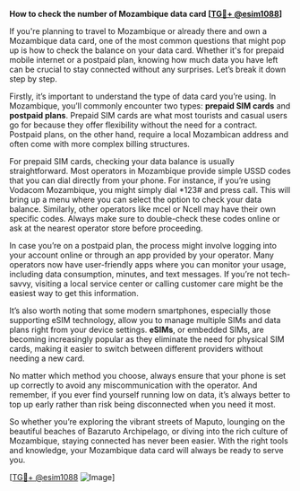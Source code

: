 **How to check the number of Mozambique data card [[TG💪+ @esim1088](https://t.me/s/esim1088)]**

If you're planning to travel to Mozambique or already there and own a Mozambique data card, one of the most common questions that might pop up is how to check the balance on your data card. Whether it's for prepaid mobile internet or a postpaid plan, knowing how much data you have left can be crucial to stay connected without any surprises. Let’s break it down step by step.

Firstly, it’s important to understand the type of data card you’re using. In Mozambique, you’ll commonly encounter two types: **prepaid SIM cards** and **postpaid plans**. Prepaid SIM cards are what most tourists and casual users go for because they offer flexibility without the need for a contract. Postpaid plans, on the other hand, require a local Mozambican address and often come with more complex billing structures.

For prepaid SIM cards, checking your data balance is usually straightforward. Most operators in Mozambique provide simple USSD codes that you can dial directly from your phone. For instance, if you’re using Vodacom Mozambique, you might simply dial *123# and press call. This will bring up a menu where you can select the option to check your data balance. Similarly, other operators like mcel or Ncell may have their own specific codes. Always make sure to double-check these codes online or ask at the nearest operator store before proceeding.

In case you’re on a postpaid plan, the process might involve logging into your account online or through an app provided by your operator. Many operators now have user-friendly apps where you can monitor your usage, including data consumption, minutes, and text messages. If you’re not tech-savvy, visiting a local service center or calling customer care might be the easiest way to get this information.

It’s also worth noting that some modern smartphones, especially those supporting eSIM technology, allow you to manage multiple SIMs and data plans right from your device settings. **eSIMs**, or embedded SIMs, are becoming increasingly popular as they eliminate the need for physical SIM cards, making it easier to switch between different providers without needing a new card.

No matter which method you choose, always ensure that your phone is set up correctly to avoid any miscommunication with the operator. And remember, if you ever find yourself running low on data, it’s always better to top up early rather than risk being disconnected when you need it most.

So whether you’re exploring the vibrant streets of Maputo, lounging on the beautiful beaches of Bazaruto Archipelago, or diving into the rich culture of Mozambique, staying connected has never been easier. With the right tools and knowledge, your Mozambique data card will always be ready to serve you.

[[TG💪+ @esim1088](https://t.me/s/esim1088) ![Image](https://i.postimg.cc/Y0z9fWf4/image.png)]